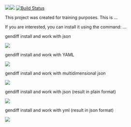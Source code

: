 <a href="https://codeclimate.com/github/codeclimate/codeclimate/maintainability"><img src="https://api.codeclimate.com/v1/badges/a99a88d28ad37a79dbf6/maintainability" /></a><a href="https://codeclimate.com/github/codeclimate/codeclimate/test_coverage"><img src="https://api.codeclimate.com/v1/badges/a99a88d28ad37a79dbf6/test_coverage" /></a>
[![Build Status](https://travis-ci.org/PavelGoshurenko/python-project-lvl2.svg?branch=master)](https://travis-ci.org/PavelGoshurenko/python-project-lvl2)

This project was created for training purposes. This is ...

If you are interested, you can install it using the command:
...


gendiff install and work with json

<a href="https://asciinema.org/a/CQ9azdFIttvbwXsmplfV0T4fD" target="_blank"><img src="https://asciinema.org/a/CQ9azdFIttvbwXsmplfV0T4fD.svg" /></a>

gendiff install and work with YAML

<a href="https://asciinema.org/a/1YXV0qMGSmeni7NbOv9iVaKAA" target="_blank"><img src="https://asciinema.org/a/1YXV0qMGSmeni7NbOv9iVaKAA.svg" /></a>

gendiff install and work with multidimensional json 

<a href="https://asciinema.org/a/D74jBt448QG5nw4BXHVOuLtDg" target="_blank"><img src="https://asciinema.org/a/D74jBt448QG5nw4BXHVOuLtDg.svg" /></a>

gendiff install and work with json (result in plain format) 

<a href="https://asciinema.org/a/GTU9N8TcIDY3FxukrfC22iBns" target="_blank"><img src="https://asciinema.org/a/GTU9N8TcIDY3FxukrfC22iBns.svg" /></a>

gendiff install and work with yml (result in json format) 

<a href="https://asciinema.org/a/9mwNlVOyiWIYKX3mxCJKsnOFF" target="_blank"><img src="https://asciinema.org/a/9mwNlVOyiWIYKX3mxCJKsnOFF.svg" /></a>